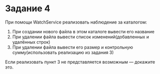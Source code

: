 # Задание 4
При помощи WatchService реализовать наблюдение за каталогом:

1. При создании нового файла в этом каталоге вывести его название  
1. При удалении файла вывести список изменений(добавленных и удалённых строк)  
1. При удалении файла вывести его размер и контрольную сумму(использовать реализацию из задания 3)  

Если реализовать пункт 3 не представляется возможным — докажите это.
